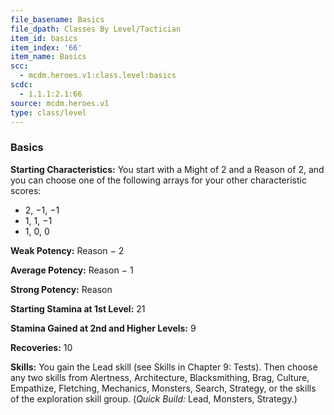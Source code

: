 ```yaml
---
file_basename: Basics
file_dpath: Classes By Level/Tactician
item_id: basics
item_index: '66'
item_name: Basics
scc:
  - mcdm.heroes.v1:class.level:basics
scdc:
  - 1.1.1:2.1:66
source: mcdm.heroes.v1
type: class/level
---
```


### Basics

**Starting Characteristics:** You start with a Might of 2 and a Reason of 2, and you can choose one of the following arrays for your other characteristic scores:

- 2, −1, −1
- 1, 1, −1
- 1, 0, 0

**Weak Potency:** Reason − 2

**Average Potency:** Reason − 1

**Strong Potency:** Reason

**Starting Stamina at 1st Level:** 21

**Stamina Gained at 2nd and Higher Levels:** 9

**Recoveries:** 10

**Skills:** You gain the Lead skill (see Skills in Chapter 9: Tests). Then choose any two skills from Alertness, Architecture, Blacksmithing, Brag, Culture, Empathize, Fletching, Mechanics, Monsters, Search, Strategy, or the skills of the exploration skill group. (*Quick Build:* Lead, Monsters, Strategy.)
